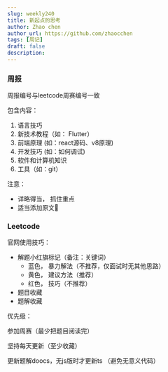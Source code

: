 ```yaml
---
slug: weekly240
title: 新起点的思考
author: Zhao chen
author_url: https://github.com/zhaocchen
tags: [周记]
draft: false
description:
---
```


<!--truncate-->

### 周报

周报编号与leetcode周赛编号一致

包含内容：
1. 语言技巧
2. 新技术教程（如： Flutter）
3. 前端原理 (如：react源码、v8原理)
4. 开发技巧 (如：如何调试)
5. 软件和计算机知识
6. 工具（如：git）

注意：
- 详略得当， 抓住重点
- 适当添加原文🔗


### Leetcode

 官网使用技巧：

- 解题小红旗标记（备注：关键词）
  - 蓝色， 暴力解法（不推荐，仅面试时无其他思路）
  - 黄色， 建议方法（推荐）
  - 红色， 技巧（不推荐） 
- 题目收藏
- 题解收藏

优先级：

参加周赛（最少把题目阅读完）

坚持每天更新（至少收藏） 

更新题解doocs，无js版时才更新ts （避免无意义代码）